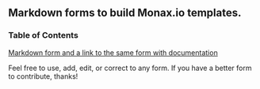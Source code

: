 ## Markdown forms to build Monax.io templates. 

### Table of Contents
[Markdown form and a link to the same form with documentation](https://github.com/Kelly-Cooper/monax-templates/blob/master/form-table-of-contents.md)

Feel free to use, add, edit, or correct to any form. If you have a better form to contribute, thanks!
